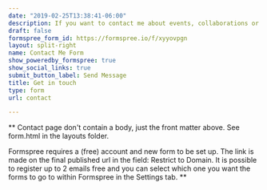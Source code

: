 ```yaml
---
date: "2019-02-25T13:38:41-06:00"
description: If you want to contact me about events, collaborations or anything else, you can use this form or e-mail me directly at [adam.willows@winchester.ac.uk](mailto:adam.willows@winchester.ac.uk).
draft: false
formspree_form_id: https://formspree.io/f/xyyovpgn
layout: split-right
name: Contact Me Form
show_poweredby_formspree: true
show_social_links: true
submit_button_label: Send Message
title: Get in touch
type: form
url: contact

---
```


** Contact page don't contain a body, just the front matter above.
See form.html in the layouts folder.

Formspree requires a (free) account and new form to be set up. The link is made on the final published url in the field: Restrict to Domain. It is possible to register up to 2 emails free and you can select which one you want the forms to go to within Formspree in the Settings tab.
**
